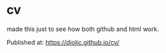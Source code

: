 # cv

made this just to see how both github and html work.

Published at:
https://djolic.github.io/cv/
